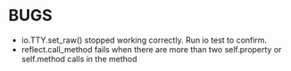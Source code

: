 # BUGS

- io.TTY.set_raw() stopped working correctly. Run io test to confirm.
- reflect.call_method fails when there are more than two self.property or self.method calls in the method

